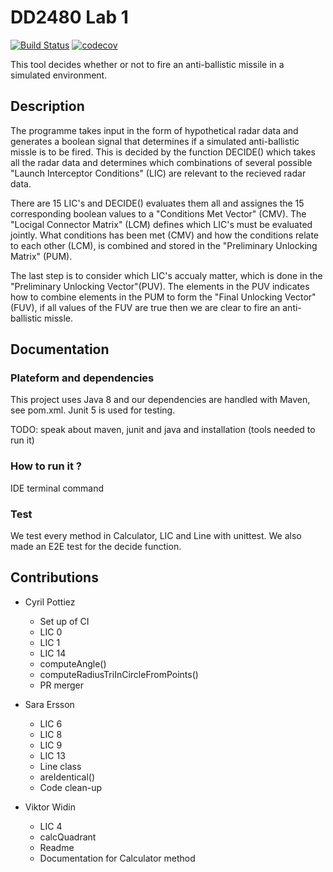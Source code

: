 # DD2480 Lab 1
[![Build Status](https://travis-ci.org/Cpptz/dd22480_lab_1.svg?branch=master)](https://travis-ci.org/Cpptz/dd22480_lab_1)
[![codecov](https://codecov.io/gh/Cpptz/dd22480_lab_1/branch/master/graph/badge.svg)](https://codecov.io/gh/Cpptz/dd22480_lab_1)

This tool decides whether or not to fire an anti-ballistic missile in a simulated environment.


## Description
The programme takes input in the form of hypothetical radar data and generates a boolean signal that determines if a simulated anti-ballistic missle is to be fired. This is decided by the function DECIDE() which takes all the radar data and determines which combinations of several possible "Launch Interceptor Conditions" (LIC) are relevant to the recieved radar data. 

There are 15 LIC's and DECIDE() evaluates them all and assignes the 15 corresponding boolean values to a "Conditions Met Vector" (CMV). The "Locigal Connector Matrix" (LCM) defines which LIC's must be evaluated jointly. What conditions has been met (CMV) and how the conditions relate to each other (LCM), is combined and stored in the "Preliminary Unlocking Matrix" (PUM). 

The last step is to consider which LIC's accualy matter, which is done in the "Preliminary Unlocking Vector"(PUV). The elements in the PUV indicates how to combine elements in the PUM to form the "Final Unlocking Vector"(FUV), if all values of the FUV are true then we are clear to fire an anti-ballistic missle.

## Documentation
### Plateform and dependencies
This project uses Java 8 and our dependencies are handled with Maven, see pom.xml. Junit 5 is used for testing.

TODO: speak about maven, junit and java and installation (tools needed to run it)

### How to run it ?

IDE 
terminal command


### Test
We test every method in Calculator, LIC and Line with unittest. We also made an E2E test for the decide function.


## Contributions

* Cyril Pottiez
    * Set up of CI
    * LIC 0
    * LIC 1
    * LIC 14
    * computeAngle()
    * computeRadiusTriInCircleFromPoints()
    * PR merger

* Sara Ersson
	* LIC 6
	* LIC 8
	* LIC 9
	* LIC 13
	* Line class
	* areIdentical()
	* Code clean-up
* Viktor Widin
	* LIC 4
	* calcQuadrant
	* Readme
	* Documentation for Calculator method
